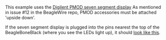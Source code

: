 This example uses the [Digilent PMOD seven segment display](https://store.digilentinc.com/pmod-ssd-seven-segment-display/)
As mentioned in issue #12 in the BeagleWire repo, PMOD accessories must be attached 'upside down'.

If the seven segment display is plugged into the pins nearest the top of the BeagleBoneBlack (where you see the LEDs light up), it should [look like this](https://imgur.com/a/qdOp2fl).
